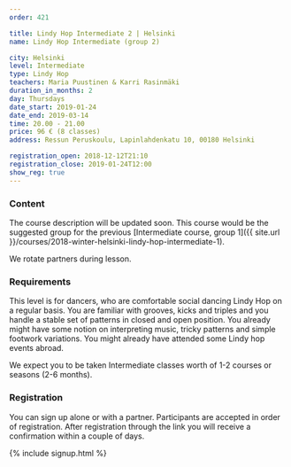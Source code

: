 ```yaml
---
order: 421

title: Lindy Hop Intermediate 2 | Helsinki
name: Lindy Hop Intermediate (group 2)

city: Helsinki
level: Intermediate
type: Lindy Hop
teachers: Maria Puustinen & Karri Rasinmäki
duration_in_months: 2
day: Thursdays
date_start: 2019-01-24
date_end: 2019-03-14
time: 20.00 - 21.00
price: 96 € (8 classes)
address: Ressun Peruskoulu, Lapinlahdenkatu 10, 00180 Helsinki

registration_open: 2018-12-12T21:10
registration_close: 2019-01-24T12:00
show_reg: true
---
```


### Content
The course description will be updated soon. This course would be the suggested group for the previous [Intermediate course, group 1]({{ site.url }}/courses/2018-winter-helsinki-lindy-hop-intermediate-1).

We rotate partners during lesson.

### Requirements
This level is for dancers, who are comfortable social dancing Lindy Hop on a regular basis. You are familiar with grooves, kicks and triples and you handle a stable set of patterns in closed and open position. You already might have some notion on interpreting music, tricky patterns and simple footwork variations. You might already have attended some Lindy hop events abroad.

We expect you to be taken Intermediate classes worth of 1-2 courses or seasons (2-6 months).


### Registration
You can sign up alone or with a partner. Participants are accepted in order of registration. After registration through the link you will receive a confirmation within a couple of days.

{% include signup.html %}
